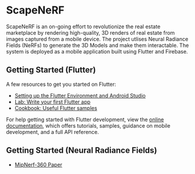 # ScapeNeRF

ScapeNeRF is an on-going effort to revolutionize the real estate marketplace by rendering high-quality, 3D renders of real estate from images captured from a mobile device. The project utlises Neural Radiance Fields (NeRFs) to generate the 3D Models and make them interactable. The system is deployed as a mobile application built using Flutter and Firebase. 

## Getting Started (Flutter)

A few resources to get you started on Flutter:

- [Setting up the Flutter Environment and Android Studio](https://docs.flutter.dev/get-started/install/windows)
- [Lab: Write your first Flutter app](https://docs.flutter.dev/get-started/codelab)
- [Cookbook: Useful Flutter samples](https://docs.flutter.dev/cookbook)

For help getting started with Flutter development, view the
[online documentation](https://docs.flutter.dev/), which offers tutorials,
samples, guidance on mobile development, and a full API reference.

## Getting Started (Neural Radiance Fields)

- [MipNerf-360 Paper](https://jonbarron.info/mipnerf360/)
